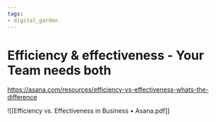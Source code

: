 ```yaml
---
tags: 
- digital_garden
---
```

# Efficiency & effectiveness - Your Team needs both
https://asana.com/resources/efficiency-vs-effectiveness-whats-the-difference

![[Efficiency vs. Effectiveness in Business • Asana.pdf]]
